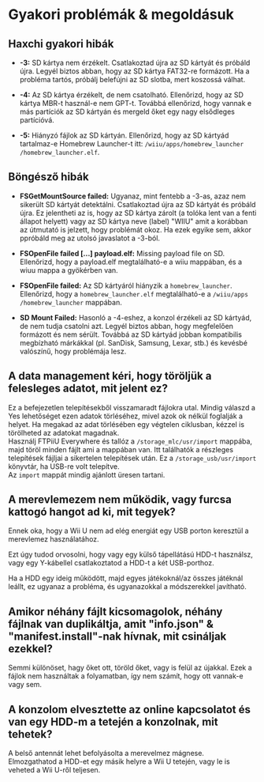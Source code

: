 # Gyakori problémák & megoldásuk

## Haxchi gyakori hibák

- **-3:** SD kártya nem érzékelt. Csatlakoztad újra az SD kártyát és próbáld újra. Legyél biztos abban, hogy az SD kártya FAT32-re formázott. Ha a probléma tartós, próbálj belefújni az SD slotba, mert koszossá válhat.

- **-4:** Az SD kártya érzékelt, de nem csatolható. Ellenőrizd, hogy az SD kártya MBR-t használ-e nem GPT-t. Továbbá ellenőrizd, hogy vannak e más partíciók az SD kártyán és mergeld őket egy nagy elsődleges partícióvá.

- **-5:** Hiányzó fájlok az SD kártyán. Ellenőrizd, hogy az SD kártyád tartalmaz-e Homebrew Launcher-t itt: <code>/wiiu<wbr>/apps<wbr>/homebrew_launcher<wbr>/homebrew_launcher.elf</code>.

## Böngésző hibák

- **FSGetMountSource failed:** Ugyanaz, mint fentebb a -3-as, azaz nem sikerült SD kártyát detektálni. Csatlakoztad újra az SD kártyát és próbáld újra. Ez jelentheti az is, hogy az SD kártya zárolt (a tolóka lent van a fenti állapot helyett) vagy az SD kártya neve (label) "WIIU" amit a korábban az útmutató is jelzett, hogy problémát okoz. Ha ezek egyike sem, akkor ppróbáld meg az utolsó javaslatot a -3-ból.

- **FSOpenFile failed [...] payload.elf:** Missing payload file on SD. Ellenőrizd, hogy a payload.elf megtalálható-e a wiiu mappában, és a wiuu mappa a gyökérben van.

- **FSOpenFile failed:** Az SD kártyáról hiányzik a `homebrew_launcher`. Ellenőrizd, hogy a `homebrew_launcher.elf` megtalálható-e a <code>/wiiu<wbr>/apps<wbr>/homebrew_launcher</code> mappában.

- **SD Mount Failed:** Hasonló a -4-eshez, a konzol érzékeli az SD kártyád, de nem tudja csatolni azt. Legyél biztos abban, hogy megfelelően formázott és nem sérült. Továbbá az SD kártyád jobban kompatibilis megbízható márkákkal (pl. SanDisk, Samsung, Lexar, stb.) és kevésbé valószínű, hogy problémája lesz.

## A data management kéri, hogy töröljük a felesleges adatot, mit jelent ez?

Ez a befejezetlen telepítésekből visszamaradt fájlokra utal. Mindig válaszd a Yes lehetőséget ezen adatok törléséhez, mivel azok ok nélkül foglalják a helyet.
Ha megakad az adat törlésében egy végtelen ciklusban, kézzel is törölheted az adatokat magadnak.\
Használj FTPiiU Everywhere és tallóz a `/storage_mlc/usr/import` mappába, majd töröl minden fájlt ami a mappában van. Itt találhatók a részleges telepítések fájljai a sikertelen telepítések után. Ez a `/storage_usb/usr/import` könyvtár, ha USB-re volt telepítve.\
Az `import` mappát mindig ajánlott üresen tartani.

## A merevlemezem nem működik, vagy furcsa kattogó hangot ad ki, mit tegyek?

Ennek oka, hogy a Wii U nem ad elég energiát egy USB porton keresztül a merevlemez használatához.

Ezt úgy tudod orvosolni, hogy vagy egy külső tápellátású HDD-t használsz, vagy egy Y-kábellel csatlakoztatod a HDD-t a két USB-porthoz.

Ha a HDD egy ideig működött, majd egyes játékoknál/az összes játéknál leállt, ez ugyanaz a probléma, és ugyanazokkal a módszerekkel javítható.

## Amikor néhány fájlt kicsomagolok, néhány fájlnak van duplikáltja, amit "info.json" & "manifest.install"-nak hívnak, mit csináljak ezekkel?

Semmi különöset, hagy őket ott, töröld őket, vagy is felül az újakkal. Ezek a fájlok nem használtak a folyamatban, így nem számít, hogy ott vannak-e vagy sem.

## A konzolom elvesztette az online kapcsolatot és van egy HDD-m a tetején a konzolnak, mit tehetek?

A belső antennát lehet befolyásolta a merevelmez mágnese.\
Elmozgathatod a HDD-et egy másik helyre a Wii U tetején, vagy le is veheted a Wii U-ről teljesen.
